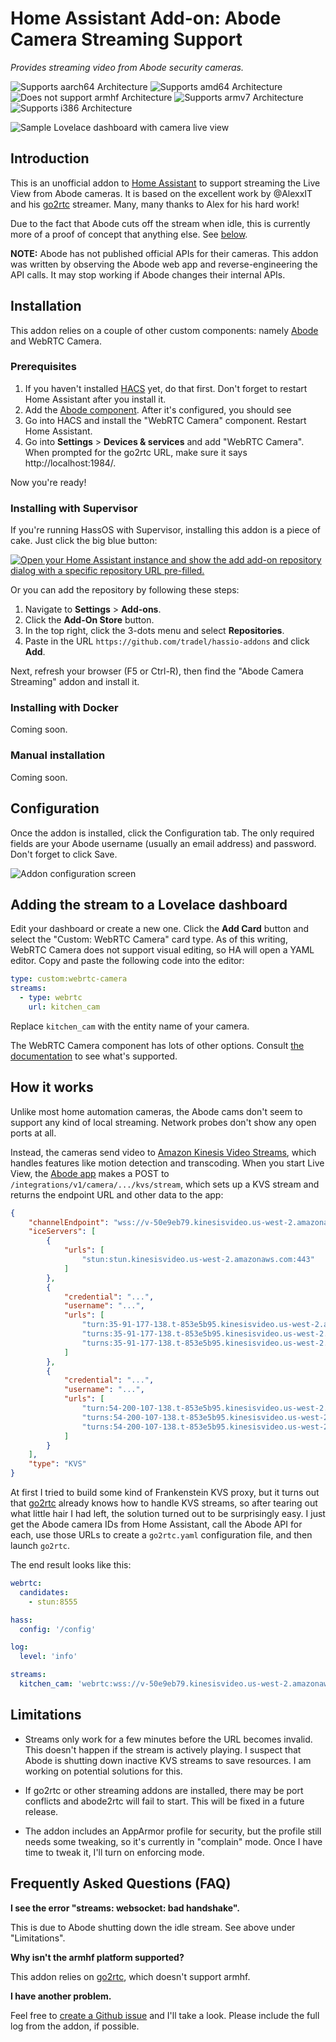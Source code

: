 # Home Assistant Add-on: Abode Camera Streaming Support

_Provides streaming video from Abode security cameras._

![Supports aarch64 Architecture][aarch64-shield] 
![Supports amd64 Architecture][amd64-shield]
![Does not support armhf Architecture][armhf-shield]
![Supports armv7 Architecture][armv7-shield]
![Supports i386 Architecture][i386-shield]

![Sample Lovelace dashboard with camera live view](assets/lovelace.png)


## Introduction

This is an unofficial addon to [Home Assistant][hass] to support streaming the 
Live View from Abode cameras. It is based on the excellent work by @AlexxIT and
his [go2rtc] streamer. Many, many thanks to Alex for his hard work!

Due to the fact that Abode cuts off the stream when idle, this is currently
more of a proof of concept that anything else. See [below](#limit).

**NOTE:** Abode has not published official APIs for their cameras. This addon was
written by observing the Abode web app and reverse-engineering the API calls. 
It may stop working if Abode changes their internal APIs.


## Installation

This addon relies on a couple of other custom components: namely [Abode][abode-int]
and WebRTC Camera.

### Prerequisites

 1. If you haven't installed [HACS] yet, do that first. Don't forget to restart 
    Home Assistant after you install it.
 2. Add the [Abode component][abode-int]. After it's configured, you should see
 4. Go into HACS and install the "WebRTC Camera" component. Restart Home Assistant.
 5. Go into **Settings** > **Devices & services** and add "WebRTC Camera".
    When prompted for the go2rtc URL, make sure it says http://localhost:1984/.

Now you're ready!

### Installing with Supervisor

If you're running HassOS with Supervisor, installing this addon is a piece of cake.
Just click the big blue button:

[![Open your Home Assistant instance and show the add add-on repository dialog with a specific repository URL pre-filled.](https://my.home-assistant.io/badges/supervisor_add_addon_repository.svg)](https://my.home-assistant.io/redirect/supervisor_add_addon_repository/?repository_url=https%3A%2F%2Fgithub.com%2Ftradel%2Fhassio-addons)

Or you can add the repository by following these steps:

 1. Navigate to **Settings** > **Add-ons**.
 2. Click the **Add-On Store** button.
 3. In the top right, click the 3-dots menu and select **Repositories**.
 4. Paste in the URL `https://github.com/tradel/hassio-addons` and click **Add**.

Next, refresh your browser (F5 or Ctrl-R), then find the "Abode Camera Streaming" 
addon and install it.

### Installing with Docker

Coming soon.

### Manual installation

Coming soon.

## Configuration

Once the addon is installed, click the Configuration tab. The only required fields
are your Abode username (usually an email address) and password. Don't forget to click Save.

![Addon configuration screen](assets/config.png)

## Adding the stream to a Lovelace dashboard

Edit your dashboard or create a new one. Click the **Add Card** button and select
the "Custom: WebRTC Camera" card type. As of this writing, WebRTC Camera does not
support visual editing, so HA will open a YAML editor. Copy and paste the following
code into the editor:

```yaml
type: custom:webrtc-camera
streams:
  - type: webrtc
    url: kitchen_cam
```

Replace `kitchen_cam` with the entity name of your camera. 

The WebRTC Camera component has lots of other options. Consult [the documentation][webrtc] 
to see what's supported.

## How it works

Unlike most home automation cameras, the Abode cams don't seem to support any kind of
local streaming. Network probes don't show any open ports at all. 

Instead, the cameras send video to [Amazon Kinesis Video Streams][kvs], which handles
features like motion detection and transcoding. When you start Live View, the 
[Abode app][webapp] makes a POST to `/integrations/v1/camera/.../kvs/stream`, which 
sets up a KVS stream and returns the endpoint URL and other data to the app:

```json
{
    "channelEndpoint": "wss://v-50e9eb79.kinesisvideo.us-west-2.amazonaws.com/...",
    "iceServers": [
        {
            "urls": [
                "stun:stun.kinesisvideo.us-west-2.amazonaws.com:443"
            ]
        },
        {
            "credential": "...",
            "username": "...",
            "urls": [
                "turn:35-91-177-138.t-853e5b95.kinesisvideo.us-west-2.amazonaws.com:443?transport=udp",
                "turns:35-91-177-138.t-853e5b95.kinesisvideo.us-west-2.amazonaws.com:443?transport=udp",
                "turns:35-91-177-138.t-853e5b95.kinesisvideo.us-west-2.amazonaws.com:443?transport=tcp"
            ]
        },
        {
            "credential": "...",
            "username": "...",
            "urls": [
                "turn:54-200-107-138.t-853e5b95.kinesisvideo.us-west-2.amazonaws.com:443?transport=udp",
                "turns:54-200-107-138.t-853e5b95.kinesisvideo.us-west-2.amazonaws.com:443?transport=udp",
                "turns:54-200-107-138.t-853e5b95.kinesisvideo.us-west-2.amazonaws.com:443?transport=tcp"
            ]
        }
    ],
    "type": "KVS"
}
```

At first I tried to build some kind of Frankenstein KVS proxy, but it turns out that 
[go2rtc] already knows how to handle KVS streams, so after tearing out what little
hair I had left, the solution turned out to be surprisingly easy. I just get the 
Abode camera IDs from Home Assistant, call the Abode API for each, use those URLs
to create a `go2rtc.yaml` configuration file, and then launch `go2rtc`. 

The end result looks like this:

```yaml
webrtc:
  candidates:
    - stun:8555

hass:
  config: '/config'

log:
  level: 'info'

streams:
  kitchen_cam: 'webrtc:wss://v-50e9eb79.kinesisvideo.us-west-2.amazonaws.com/...#format=kinesis#client_id=1658369854733#ice_servers=[{"urls": [...]}]'
```


## Limitations

 - <a name="limit"></a>
   Streams only work for a few minutes before the URL becomes invalid. This doesn't 
   happen if the stream is actively playing. I suspect that Abode is shutting down
   inactive KVS streams to save resources. I am working on potential solutions for this.

 - If go2rtc or other streaming addons are installed, there may be port conflicts
   and abode2rtc will fail to start. This will be fixed in a future release.

 - The addon includes an AppArmor profile for security, but the profile still needs
   some tweaking, so it's currently in "complain" mode. Once I have time to tweak it,
   I'll turn on enforcing mode.

## Frequently Asked Questions (FAQ)

**I see the error "streams: websocket: bad handshake".**

This is due to Abode shutting down the idle stream. See above under "Limitations".

**Why isn't the armhf platform supported?**

This addon relies on [go2rtc], which doesn't support armhf.

**I have another problem.**

Feel free to [create a Github issue][bug] and I'll take a look. Please include the
full log from the addon, if possible.


[aarch64-shield]: https://img.shields.io/badge/aarch64-yes-green.svg
[amd64-shield]: https://img.shields.io/badge/amd64-yes-green.svg
[armhf-shield]: https://img.shields.io/badge/armhf-no-red.svg
[armv7-shield]: https://img.shields.io/badge/armv7-yes-green.svg
[i386-shield]: https://img.shields.io/badge/i386-yes-green.svg
[abode]: https://goabode.com/
[hass]: https://www.home-assistant.io/
[hacs]: https://hacs.xyz/
[abode-int]: https://www.home-assistant.io/integrations/abode/
[go2rtc]: https://github.com/AlexxIT/go2rtc
[webrtc]: https://github.com/AlexxIT/WebRTC/blob/master/README.md#custom-card
[kvs]: https://aws.amazon.com/kinesis/video-streams/
[webapp]: https://my.goabode.com/#/app/live-video
[bug]: https://github.com/tradel/hassio-addons/issues/new/choose
